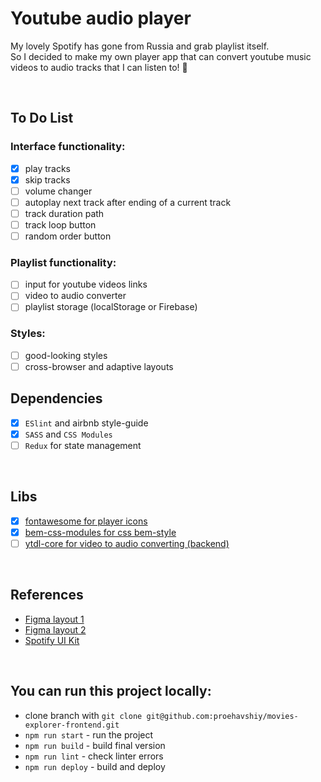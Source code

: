 
# Youtube audio player
My lovely Spotify has gone from Russia and grab playlist itself. <br />
So I decided to make my own player app that can convert youtube music videos to audio tracks that I can listen to! 🥰

<br />

## To Do List
### Interface functionality:
- [x] play tracks
- [x] skip tracks
- [ ] volume changer
- [ ] autoplay next track after ending of a current track
- [ ] track duration path
- [ ] track loop button
- [ ] random order button
### Playlist functionality:
- [ ] input for youtube videos links 
- [ ] video to audio converter
- [ ] playlist storage (localStorage or Firebase)
### Styles:
- [ ] good-looking styles
- [ ] cross-browser and adaptive layouts

## Dependencies
- [x] `ESlint` and airbnb style-guide
- [x] `SASS` and `CSS Modules`
- [ ] `Redux` for state management 

<br />

## Libs
- [x] [fontawesome for player icons](https://fontawesome.com/v5/docs/web/use-with/react)
- [x] [bem-css-modules for css bem-style](https://www.npmjs.com/package/bem-css-modules)
- [ ] [ytdl-core for video to audio converting (backend)](https://www.npmjs.com/package/ytdl-core)

<br />

## References
* [Figma layout 1](https://www.figma.com/community/file/1076026332340759981)
* [Figma layout 2](https://www.figma.com/file/YCU5I0mptwWXlE0zsRAETN/Music-Player-UI-KIT%F0%9F%8E%A7-(Community)?node-id=1%3A2648)
* [Spotify UI Kit](https://www.figma.com/file/kBF55NUoaQeP4PUoTh51wR/Spotify-UI-Design-(Search%2FArtist-Profile)-(Community)?node-id=42%3A28)

<br />

## You can run this project locally:
* clone branch with `git clone git@github.com:proehavshiy/movies-explorer-frontend.git`
* `npm run start` - run the project
* `npm run build` - build final version
* `npm run lint` - check linter errors
* `npm run deploy` - build and deploy
